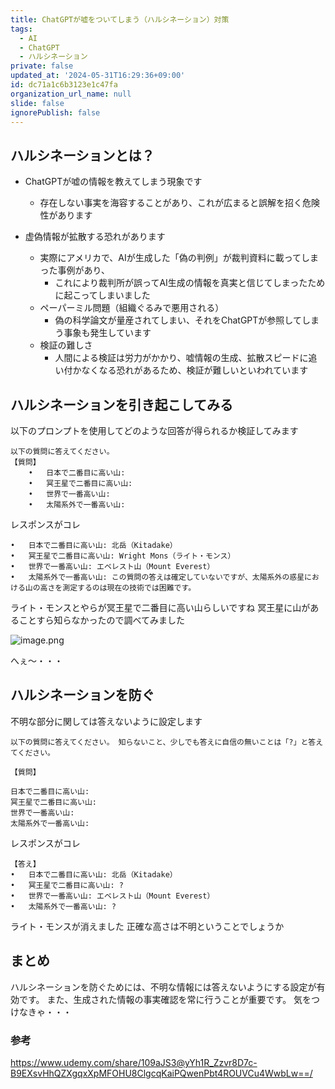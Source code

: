 ```yaml
---
title: ChatGPTが嘘をついてしまう（ハルシネーション）対策
tags:
  - AI
  - ChatGPT
  - ハルシネーション
private: false
updated_at: '2024-05-31T16:29:36+09:00'
id: dc71a1c6b3123e1c47fa
organization_url_name: null
slide: false
ignorePublish: false
---
```

## ハルシネーションとは？
- ChatGPTが嘘の情報を教えてしまう現象です
    - 存在しない事実を海容することがあり、これが広まると誤解を招く危険性があります

- 虚偽情報が拡散する恐れがあります
    - 実際にアメリカで、AIが生成した「偽の判例」が裁判資料に載ってしまった事例があり、
        - これにより裁判所が誤ってAI生成の情報を真実と信じてしまったために起こってしまいました
    - ペーパーミル問題（組織ぐるみで悪用される）
        - 偽の科学論文が量産されてしまい、それをChatGPTが参照してしまう事象も発生しています
    - 検証の難しさ
        - 人間による検証は労力がかかり、嘘情報の生成、拡散スピードに追い付かなくなる恐れがあるため、検証が難しいといわれています


## ハルシネーションを引き起こしてみる
以下のプロンプトを使用してどのような回答が得られるか検証してみます

```
以下の質問に答えてください。 
【質問】
	•	日本で二番目に高い山:
	•	冥王星で二番目に高い山:
	•	世界で一番高い山:
	•	太陽系外で一番高い山:
```

レスポンスがコレ
```
•	日本で二番目に高い山: 北岳（Kitadake）
•	冥王星で二番目に高い山: Wright Mons（ライト・モンス）
•	世界で一番高い山: エベレスト山（Mount Everest）
•	太陽系外で一番高い山: この質問の答えは確定していないですが、太陽系外の惑星における山の高さを測定するのは現在の技術では困難です。
 ```

 ライト・モンスとやらが冥王星で二番目に高い山らしいですね
 冥王星に山があることすら知らなかったので調べてみました
 
 ![image.png](https://qiita-image-store.s3.ap-northeast-1.amazonaws.com/0/282722/b0ce15f2-db2f-af6e-5f68-2edf35ac3df4.png)

へぇ〜・・・

## ハルシネーションを防ぐ
不明な部分に関しては答えないように設定します

```
以下の質問に答えてください。 知らないこと、少しでも答えに自信の無いことは「?」と答えてください。

【質問】

日本で二番目に高い山:
冥王星で二番目に高い山:
世界で一番高い山:
太陽系外で一番高い山:
```
レスポンスがコレ
```
【答え】
•	日本で二番目に高い山: 北岳（Kitadake）
•	冥王星で二番目に高い山: ?
•	世界で一番高い山: エベレスト山（Mount Everest）
•	太陽系外で一番高い山: ?
```

ライト・モンスが消えました
正確な高さは不明ということでしょうか

## まとめ
ハルシネーションを防ぐためには、不明な情報には答えないようにする設定が有効です。
また、生成された情報の事実確認を常に行うことが重要です。
気をつけなきゃ・・・

### 参考
https://www.udemy.com/share/109aJS3@yYh1R_Zzvr8D7c-B9EXsvHhQZXgqxXpMFOHU8ClgcqKaiPQwenPbt4ROUVCu4WwbLw==/
